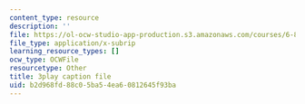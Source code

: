```yaml
---
content_type: resource
description: ''
file: https://ol-ocw-studio-app-production.s3.amazonaws.com/courses/6-832-underactuated-robotics-spring-2009/b2d968fd88c05ba54ea60812645f93ba_7nnFGxqRwNE.srt
file_type: application/x-subrip
learning_resource_types: []
ocw_type: OCWFile
resourcetype: Other
title: 3play caption file
uid: b2d968fd-88c0-5ba5-4ea6-0812645f93ba
---
```


